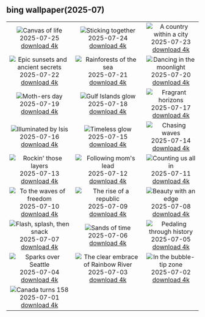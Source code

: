 ## bing wallpaper(2025-07)

|  |  |  |
| :----: | :----: | :----: |
| ![Canvas of life](https://cn.bing.com/th?id=OHR.LasPalmas_EN-US0568727017_UHD.jpg&pid=hp&w=384&h=216&rs=1&c=4) <br/>2025-07-25 [download 4k](https://cn.bing.com/th?id=OHR.LasPalmas_EN-US0568727017_UHD.jpg)| ![Sticking together](https://cn.bing.com/th?id=OHR.AshyWoodswallow_EN-US7005770998_UHD.jpg&pid=hp&w=384&h=216&rs=1&c=4) <br/>2025-07-24 [download 4k](https://cn.bing.com/th?id=OHR.AshyWoodswallow_EN-US7005770998_UHD.jpg)| ![A country within a city](https://cn.bing.com/th?id=OHR.VaticanCity_EN-US5915643866_UHD.jpg&pid=hp&w=384&h=216&rs=1&c=4) <br/>2025-07-23 [download 4k](https://cn.bing.com/th?id=OHR.VaticanCity_EN-US5915643866_UHD.jpg)|
| ![Epic sunsets and ancient secrets](https://cn.bing.com/th?id=OHR.BadlandsSunset_EN-US5821746223_UHD.jpg&pid=hp&w=384&h=216&rs=1&c=4) <br/>2025-07-22 [download 4k](https://cn.bing.com/th?id=OHR.BadlandsSunset_EN-US5821746223_UHD.jpg)| ![Rainforests of the sea](https://cn.bing.com/th?id=OHR.AcroporaReef_EN-US5567789372_UHD.jpg&pid=hp&w=384&h=216&rs=1&c=4) <br/>2025-07-21 [download 4k](https://cn.bing.com/th?id=OHR.AcroporaReef_EN-US5567789372_UHD.jpg)| ![Dancing in the moonlight](https://cn.bing.com/th?id=OHR.BigMoon_EN-US5436003142_UHD.jpg&pid=hp&w=384&h=216&rs=1&c=4) <br/>2025-07-20 [download 4k](https://cn.bing.com/th?id=OHR.BigMoon_EN-US5436003142_UHD.jpg)|
| ![Moth-ers day](https://cn.bing.com/th?id=OHR.MothWeek_EN-US5360572836_UHD.jpg&pid=hp&w=384&h=216&rs=1&c=4) <br/>2025-07-19 [download 4k](https://cn.bing.com/th?id=OHR.MothWeek_EN-US5360572836_UHD.jpg)| ![Gulf Islands glow](https://cn.bing.com/th?id=OHR.FloridaSeashore_EN-US9038929616_UHD.jpg&pid=hp&w=384&h=216&rs=1&c=4) <br/>2025-07-18 [download 4k](https://cn.bing.com/th?id=OHR.FloridaSeashore_EN-US9038929616_UHD.jpg)| ![Fragrant horizons](https://cn.bing.com/th?id=OHR.FranceLavender_EN-US5224253118_UHD.jpg&pid=hp&w=384&h=216&rs=1&c=4) <br/>2025-07-17 [download 4k](https://cn.bing.com/th?id=OHR.FranceLavender_EN-US5224253118_UHD.jpg)|
| ![Illuminated by Isis](https://cn.bing.com/th?id=OHR.TemplePhilae_EN-US5062419351_UHD.jpg&pid=hp&w=384&h=216&rs=1&c=4) <br/>2025-07-16 [download 4k](https://cn.bing.com/th?id=OHR.TemplePhilae_EN-US5062419351_UHD.jpg)| ![Timeless glow](https://cn.bing.com/th?id=OHR.PerseidsPine_EN-US4826682211_UHD.jpg&pid=hp&w=384&h=216&rs=1&c=4) <br/>2025-07-15 [download 4k](https://cn.bing.com/th?id=OHR.PerseidsPine_EN-US4826682211_UHD.jpg)| ![Chasing waves](https://cn.bing.com/th?id=OHR.YoungShark_EN-US4689572794_UHD.jpg&pid=hp&w=384&h=216&rs=1&c=4) <br/>2025-07-14 [download 4k](https://cn.bing.com/th?id=OHR.YoungShark_EN-US4689572794_UHD.jpg)|
| ![Rockin' those layers](https://cn.bing.com/th?id=OHR.BasaltColumns_EN-US4476950150_UHD.jpg&pid=hp&w=384&h=216&rs=1&c=4) <br/>2025-07-13 [download 4k](https://cn.bing.com/th?id=OHR.BasaltColumns_EN-US4476950150_UHD.jpg)| ![Following mom's lead](https://cn.bing.com/th?id=OHR.ThomsonGazelle_EN-US4354285846_UHD.jpg&pid=hp&w=384&h=216&rs=1&c=4) <br/>2025-07-12 [download 4k](https://cn.bing.com/th?id=OHR.ThomsonGazelle_EN-US4354285846_UHD.jpg)| ![Counting us all in](https://cn.bing.com/th?id=OHR.TokyoSunrise_EN-US4269783992_UHD.jpg&pid=hp&w=384&h=216&rs=1&c=4) <br/>2025-07-11 [download 4k](https://cn.bing.com/th?id=OHR.TokyoSunrise_EN-US4269783992_UHD.jpg)|
| ![To the waves of freedom](https://cn.bing.com/th?id=OHR.BahamaBlues_EN-US1367794856_UHD.jpg&pid=hp&w=384&h=216&rs=1&c=4) <br/>2025-07-10 [download 4k](https://cn.bing.com/th?id=OHR.BahamaBlues_EN-US1367794856_UHD.jpg)| ![The rise of a republic](https://cn.bing.com/th?id=OHR.ConstitucionStation_EN-US1235857389_UHD.jpg&pid=hp&w=384&h=216&rs=1&c=4) <br/>2025-07-09 [download 4k](https://cn.bing.com/th?id=OHR.ConstitucionStation_EN-US1235857389_UHD.jpg)| ![Beauty with an edge](https://cn.bing.com/th?id=OHR.SecedaPeak_EN-US0983713623_UHD.jpg&pid=hp&w=384&h=216&rs=1&c=4) <br/>2025-07-08 [download 4k](https://cn.bing.com/th?id=OHR.SecedaPeak_EN-US0983713623_UHD.jpg)|
| ![Flash, splash, then snack](https://cn.bing.com/th?id=OHR.ShetlandGannets_EN-US0812287314_UHD.jpg&pid=hp&w=384&h=216&rs=1&c=4) <br/>2025-07-07 [download 4k](https://cn.bing.com/th?id=OHR.ShetlandGannets_EN-US0812287314_UHD.jpg)| ![Sands of time](https://cn.bing.com/th?id=OHR.MesquiteFlats_EN-US0638943216_UHD.jpg&pid=hp&w=384&h=216&rs=1&c=4) <br/>2025-07-06 [download 4k](https://cn.bing.com/th?id=OHR.MesquiteFlats_EN-US0638943216_UHD.jpg)| ![Pedaling through history](https://cn.bing.com/th?id=OHR.TourCyclists_EN-US0589835009_UHD.jpg&pid=hp&w=384&h=216&rs=1&c=4) <br/>2025-07-05 [download 4k](https://cn.bing.com/th?id=OHR.TourCyclists_EN-US0589835009_UHD.jpg)|
| ![Sparks over Seattle](https://cn.bing.com/th?id=OHR.SeattleFireworks_EN-US0523563675_UHD.jpg&pid=hp&w=384&h=216&rs=1&c=4) <br/>2025-07-04 [download 4k](https://cn.bing.com/th?id=OHR.SeattleFireworks_EN-US0523563675_UHD.jpg)| ![The clear embrace of Rainbow River](https://cn.bing.com/th?id=OHR.RainbowRiver_EN-US0442967532_UHD.jpg&pid=hp&w=384&h=216&rs=1&c=4) <br/>2025-07-03 [download 4k](https://cn.bing.com/th?id=OHR.RainbowRiver_EN-US0442967532_UHD.jpg)| ![In the bubble-tip zone](https://cn.bing.com/th?id=OHR.MaroonClownfish_EN-US0391262783_UHD.jpg&pid=hp&w=384&h=216&rs=1&c=4) <br/>2025-07-02 [download 4k](https://cn.bing.com/th?id=OHR.MaroonClownfish_EN-US0391262783_UHD.jpg)|
| ![Canada turns 158](https://cn.bing.com/th?id=OHR.CanadaDayFogo_EN-US0231478181_UHD.jpg&pid=hp&w=384&h=216&rs=1&c=4) <br/>2025-07-01 [download 4k](https://cn.bing.com/th?id=OHR.CanadaDayFogo_EN-US0231478181_UHD.jpg)|

